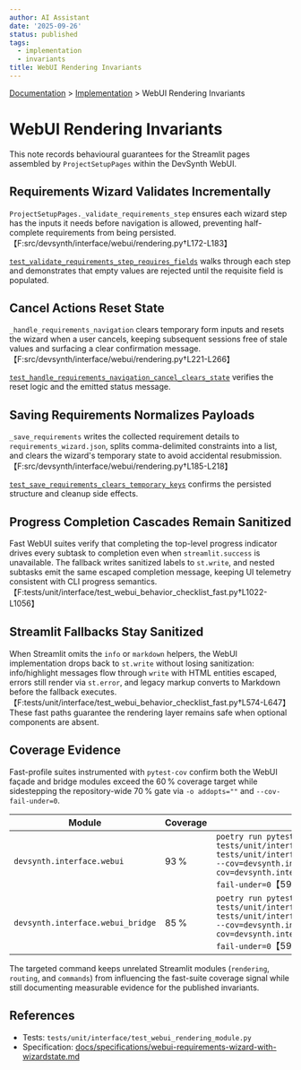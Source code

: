 ```yaml
---
author: AI Assistant
date: '2025-09-26'
status: published
tags:
  - implementation
  - invariants
title: WebUI Rendering Invariants
---
```

<div class="breadcrumbs">
<a href="../index.md">Documentation</a> &gt; <a href="index.md">Implementation</a> &gt; WebUI Rendering Invariants
</div>

# WebUI Rendering Invariants

This note records behavioural guarantees for the Streamlit pages assembled by
`ProjectSetupPages` within the DevSynth WebUI.

## Requirements Wizard Validates Incrementally

`ProjectSetupPages._validate_requirements_step` ensures each wizard step has the
inputs it needs before navigation is allowed, preventing half-complete
requirements from being persisted.【F:src/devsynth/interface/webui/rendering.py†L172-L183】

[`test_validate_requirements_step_requires_fields`](../../tests/unit/interface/test_webui_rendering_module.py)
walks through each step and demonstrates that empty values are rejected until
the requisite field is populated.

## Cancel Actions Reset State

`_handle_requirements_navigation` clears temporary form inputs and resets the
wizard when a user cancels, keeping subsequent sessions free of stale values and
surfacing a clear confirmation message.【F:src/devsynth/interface/webui/rendering.py†L221-L266】

[`test_handle_requirements_navigation_cancel_clears_state`](../../tests/unit/interface/test_webui_rendering_module.py)
verifies the reset logic and the emitted status message.

## Saving Requirements Normalizes Payloads

`_save_requirements` writes the collected requirement details to
`requirements_wizard.json`, splits comma-delimited constraints into a list, and
clears the wizard's temporary state to avoid accidental resubmission.【F:src/devsynth/interface/webui/rendering.py†L185-L218】

[`test_save_requirements_clears_temporary_keys`](../../tests/unit/interface/test_webui_rendering_module.py)
confirms the persisted structure and cleanup side effects.

## Progress Completion Cascades Remain Sanitized

Fast WebUI suites verify that completing the top-level progress indicator drives every subtask to completion even when `streamlit.success` is unavailable. The fallback writes sanitized labels to `st.write`, and nested subtasks emit the same escaped completion message, keeping UI telemetry consistent with CLI progress semantics.【F:tests/unit/interface/test_webui_behavior_checklist_fast.py†L1022-L1056】

## Streamlit Fallbacks Stay Sanitized

When Streamlit omits the `info` or `markdown` helpers, the WebUI implementation drops back to `st.write` without losing sanitization: info/highlight messages flow through `write` with HTML entities escaped, errors still render via `st.error`, and legacy markup converts to Markdown before the fallback executes.【F:tests/unit/interface/test_webui_behavior_checklist_fast.py†L574-L647】 These fast paths guarantee the rendering layer remains safe when optional components are absent.

## Coverage Evidence

Fast-profile suites instrumented with `pytest-cov` confirm both the WebUI façade and bridge modules exceed the 60 % coverage target while sidestepping the repository-wide 70 % gate via `-o addopts=""` and `--cov-fail-under=0`.

| Module | Coverage | Evidence |
| --- | --- | --- |
| `devsynth.interface.webui` | 93 % | `poetry run pytest -o addopts="" tests/unit/interface/test_webui_progress_cascade_fast.py tests/unit/interface/test_webui_bridge_wizard_navigation_fast.py --cov=devsynth.interface.webui --cov=devsynth.interface.webui_bridge --cov-report=term --cov-fail-under=0`【5968ad†L14-L26】 |
| `devsynth.interface.webui_bridge` | 85 % | `poetry run pytest -o addopts="" tests/unit/interface/test_webui_progress_cascade_fast.py tests/unit/interface/test_webui_bridge_wizard_navigation_fast.py --cov=devsynth.interface.webui --cov=devsynth.interface.webui_bridge --cov-report=term --cov-fail-under=0`【5968ad†L14-L26】 |

The targeted command keeps unrelated Streamlit modules (`rendering`, `routing`, and `commands`) from influencing the fast-suite coverage signal while still documenting measurable evidence for the published invariants.

## References

- Tests: `tests/unit/interface/test_webui_rendering_module.py`
- Specification: [docs/specifications/webui-requirements-wizard-with-wizardstate.md](../specifications/webui-requirements-wizard-with-wizardstate.md)
